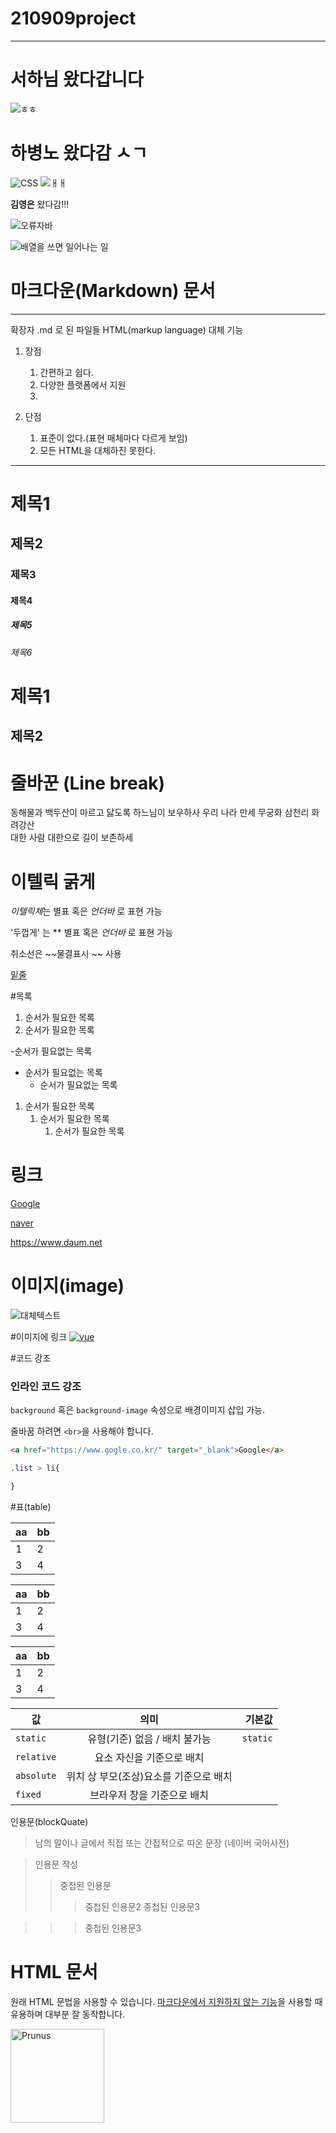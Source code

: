 # 210909project

***


# 서하님 왔다갑니다
![ㅎㅎ](https://search.pstatic.net/common/?src=http%3A%2F%2Fblogfiles.naver.net%2FMjAyMTAxMjNfMTY2%2FMDAxNjExMzk3Nzk4NjA0.OLi6NFbYtfYMNrphddhdwcXNzrpS_4Dt40tjdxlNNmog.R0ogdi3ZUJV8aCQcGzmn1v3b4Q8YgckxZJXqSyp6Eskg.JPEG.yih8788%2FIMG_1846.jpg&type=sc960_832)

# 하병노 왔다감 ㅅㄱ
![CSS](https://storage.googleapis.com/jjalbot-jjals/2019/01/qSZ8Y8HNcl/R5djHzs9n.gif)
![ㅐㅐ](https://mblogthumb-phinf.pstatic.net/MjAxOTAzMDZfOTUg/MDAxNTUxODQyNTE2NjU2.V72749bgR3O75N4CJ7BXdujZ92A4Y0h1VaHRzvDlzegg.rPtB9OkBLNDV9cFxd6WEY7UOE0CEaQTo2yXugUFQy_4g.JPEG.yingbbang/1551804817469.jpg?type=w800)

__김영은__ 왔다감!!!

![오류자바](https://lh3.googleusercontent.com/proxy/anzR8BIIhMh0clgZe1iH2sTujRSii2TSfrSuwpOw3H-O2TVYfefFS0r_qlbfzQqav8GOcmlAGMIrbds)

![배열을 쓰면 일어나는 일](https://i.pinimg.com/originals/26/f0/fe/26f0fee3a10046473c101d0be33237ac.jpg)
# 마크다운(Markdown) 문서
***
확장자 .md 로 된 파일들
HTML(markup language) 대체 기능

1. 장점
   1. 간편하고 쉽다.
   2. 다양한 플랫폼에서 지원
   3. 

2. 단점
   1. 표준이 없다.(표현 매체마다 다르게 보임)
   2. 모든 HTML을 대체하진 못한다.

--- 

# 제목1
## 제목2
### 제목3
#### 제목4
##### 제목5
###### 제목6

제목1
===
제목2
---
# 줄바꾼 (Line break)

동해물과 백두산이 마르고 닳도록 
하느님이 보우하사 우리 나라 만세
무궁화 삼천리 화려강산<br>
대한 사람 대한으로 길이 보존하세

# 이텔릭 굵게
*이텔릭체*는 별표 혹은 _언더바_ 로 표현 가능

'두껍게' 는 ** 별표 혹은 _언더바_ 로 표현 가능

취소선은 ~~물결표시 ~~ 사용

<u>밑줄</u>

#목록
1. 순서가 필요한 목록
2. 순서가 필요한 목록

-순서가 필요없는 목록
- 순서가 필요없는 목록
  - 순서가 필요없는 목록
  
1. 순서가 필요한 목록
   1. 순서가 필요한 목록
      1. 순서가 필요한 목록

# 링크
[Google](https://google/com)

[naver](https://naver.com "네이버 메인페이지")

https://www.daum.net


# 이미지(image)
![대체텍스트](../04_jQuery/animbanner/image/boat.png)

#이미지에 링크
[![vue](../04_jQuery/animbanner/image/cloud-1.png)](https://kr.vuejs.org)

#코드 강조
### 인라인 코드 강조
`background` 혹은 `background-image` 속성으로 배경이미지 삽입 가능.

줄바꿈 하려면 `<br>`을 사용해야 합니다.


```html
<a href="https://www.gogle.co.kr/" target="_blank">Google</a>
```

```css
.list > li{

}
```


#표(table)

|aa|bb|
|--|--|
|1|2|
|3|4|

aa|bb|
--|--|
1|2|
3|4|

|aa|bb
|--|--
|1|2
|3|4

| 값 | 의미 | 기본값 |
|---|:---:|---:|
| `static` | 유형(기준) 없음 / 배치 불가능 | `static` |
| `relative` | 요소 자신을 기준으로 배치 |  |
| `absolute` | 위치 상 부모(조상)요소를 기준으로 배치 |  |
| `fixed` | 브라우저 창을 기준으로 배치 |  |


인용문(blockQuate)

>남의 말이나 글에서 직접 또는 간접적으로 따온 문장
>(네이버 국어사전)

>인용문 작성
>> 중첩된 인용문
>>> 중첩된 인용문2
>>> 중첩된 인용문3

>>> 중첩된 인용문3

# HTML 문서
원래 HTML 문법을 사용할 수 있습니다.
<u>마크다운에서 지원하지 않는 기능</u>을 사용할 때 유용하며 대부분 잘 동작합니다.

<img width="150" src="https://www.w3schools.com/html/img_chania.jpg" alt="Prunus" title="flowers">


